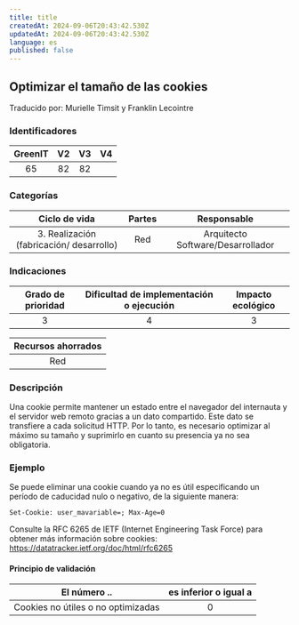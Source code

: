 ```yaml
---
title: title
createdAt: 2024-09-06T20:43:42.530Z
updatedAt: 2024-09-06T20:43:42.530Z
language: es
published: false
---
```

## Optimizar el tamaño de las cookies
Traducido por: Murielle Timsit y Franklin Lecointre

### Identificadores

| GreenIT | V2  | V3  | V4  |
|:-------:|:----:|:----:|:----:|
|  65   | 82  | 82  | |

### Categorías

| Ciclo de vida | Partes | Responsable |
|:---------:|:----:|:----:|
| 3. Realización (fabricación/ desarrollo) | Red | Arquitecto Software/Desarrollador |

### Indicaciones

| Grado de prioridad   | Dificultad de implementación o ejecución | Impacto ecológico   |
|:-------------------:|:-------------------------:|:---------------------:|
| 3 | 4 | 3 |

| Recursos ahorrados |
|:----------------------------------------------------------:|
| Red  |

### Descripción

Una cookie permite mantener un estado entre el navegador del internauta y el servidor web remoto gracias a un dato compartido.
Este dato se transfiere a cada solicitud HTTP.
Por lo tanto, es necesario optimizar al máximo su tamaño y suprimirlo en cuanto su presencia ya no sea obligatoria.

### Ejemplo

Se puede eliminar una cookie cuando ya no es útil especificando un período de caducidad nulo o negativo, de la siguiente manera:
```
Set-Cookie: user_mavariable=; Max-Age=0
```
Consulte la RFC 6265 de IETF (Internet Engineering Task Force) para obtener más información sobre cookies:
https://datatracker.ietf.org/doc/html/rfc6265

#### Principio de validación

| El número ..   | es inferior o igual a   |  
|-------------------|:-------------------------:|
| Cookies no útiles o no optimizadas  | 0 |

